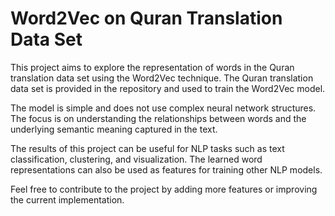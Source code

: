 # Word2Vec on Quran Translation Data Set

This project aims to explore the representation of words in the Quran translation data set using the Word2Vec technique. The Quran translation data set is provided in the repository and used to train the Word2Vec model.

The model is simple and does not use complex neural network structures. The focus is on understanding the relationships between words and the underlying semantic meaning captured in the text.

The results of this project can be useful for NLP tasks such as text classification, clustering, and visualization. The learned word representations can also be used as features for training other NLP models.

Feel free to contribute to the project by adding more features or improving the current implementation.
